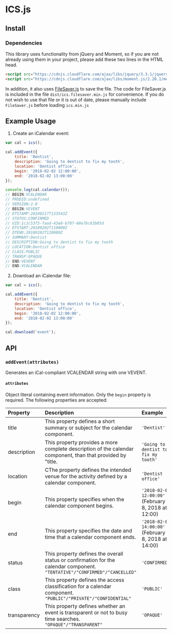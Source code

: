 # ICS.js
## Install
### Dependencies
This library uses functionality from jQuery and Moment, so if you are not already using them in your project, please add these two lines in the HTML head.
```html
<script src="https://cdnjs.cloudflare.com/ajax/libs/jquery/3.3.1/jquery.slim.min.js" integrity="sha256-3edrmyuQ0w65f8gfBsqowzjJe2iM6n0nKciPUp8y+7E=" crossorigin="anonymous"></script>
<script src="https://cdnjs.cloudflare.com/ajax/libs/moment.js/2.20.1/moment.min.js" integrity="sha256-ABVkpwb9K9PxubvRrHMkk6wmWcIHUE9eBxNZLXYQ84k=" crossorigin="anonymous"></script>
```
In addition, it also uses [FileSaver.js](https://github.com/eligrey/FileSaver.js) to save the file. The code for FileSaver.js is included in the file  `dist/ics.filesaver.min.js` for convenience. If you do not wish to use that file or it is out of date, please manually include `FileSaver.js` before loading  `ics.min.js`

## Example Usage
1) Create an iCalendar event:

```javascript
var cal = ics();

cal.addEvent({
	title: 'Dentist',
	description: 'Going to dentist to fix my tooth',
	location: 'Dentist office',
	begin: '2018-02-02 12:00:00',
	end: '2018-02-02 13:00:00'
});

console.log(cal.calendar());
// BEGIN:VCALENDAR
// PRODID:undefined
// VERSION:2.0
// BEGIN:VEVENT
// DTSTAMP:20180217T133543Z
// STATUS:CONFIRMED
// UID:1c1c53f5-faad-43e8-b707-68e7bc63b05d
// DTSTART:20180202T110000Z
// DTEND:20180202T120000Z
// SUMMARY:Dentist
// DESCRIPTION:Going to dentist to fix my tooth
// LOCATION:Dentist office
// CLASS:PUBLIC
// TRANSP:OPAQUE
// END:VEVENT
// END:VCALENDAR
```
2) Download an iCalendar file:
```javascript
var cal = ics();

cal.addEvent({
	title: 'Dentist',
	description: 'Going to dentist to fix my tooth',
	location: 'Dentist office',
	begin: '2018-02-02 12:00:00',
	end: '2018-02-02 13:00:00'
});

cal.download('event');
```
## API
### `addEvent(attributes)`
Generates an iCal-compliant VCALENDAR string with one VEVENT.
#### `attributes`
Object literal containing event information.
Only the `begin` property is required.
The following properties are accepted:

| Property 		| Description 																													| Example 												|
| :-------	 	| :----------																													| :------		 										|
| title       	| This property defines a short summary or subject for the calendar component.    												| `'Dentist'`        									|
| description 	| This property provides a more complete description of the calendar component, than that provided by "title.   				| `'Going to dentist to fix my tooth'`         			|
| location 		| CThe property defines the intended venue for the activity defined by a calendar component.   									| `'Dentist office'`        							|
| begin 		| This property specifies when the calendar component begins.  							 										| `'2018-02-08 12:00:00'` (February 8, 2018 at 12:00)	|
| end 			| This property specifies the date and time that a calendar component ends.   													| `'2018-02-08 14:00:00'` (February 8, 2018 at 14:00)	|
| status 		| This property defines the overall status or confirmation for the calendar component. `"TENTATIVE"/"CONFIRMED"/"CANCELLED"`	| `'CONFIRMED'`        									|
| class 		| This property defines the access classification for a calendar component. `"PUBLIC"/"PRIVATE"/"CONFIDENTIAL"`   				| `'PUBLIC'`       										|
| transparency	| This property defines whether an event is transparent or not to busy time searches. `"OPAQUE"/"TRANSPARENT"`    				| `'OPAQUE'`        									|
